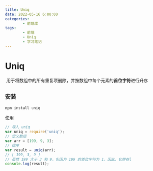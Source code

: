 ```yaml
---
title: Uniq
date: 2022-05-16 6:00:00
categories:
        - 前端库
tags:
        - 前端
        - Uniq
        - 学习笔记
---
```


# Uniq

‎ 用于将数组中的所有重复项删除，并按数组中每个元素的**首位字符**进行升序

## `安装`

```sh
npm install uniq
```

使用

```js
// 导入 uniq
var uniq = require('uniq');
// 定义数组
var arr = [199, 9, 3];
// 排序
var result = uniq(arr);
// [ 199, 3, 9 ]
// 虽然 199 大于 3 和 9，但因为 199 的首位字符为 1，因此，它排在l
console.log(result);
```
